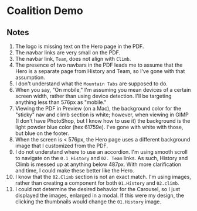 # Coalition Demo

## Notes

1.  The logo is missing text on the Hero page in the PDF.
2.  The navbar links are very small on the PDF.
3.  The navbar link, `Team`, does not align with `Climb`.
4.  The presence of two navbars in the PDF leads me to assume that the Hero is a separate page from History and Team, so I've gone with that assumption.
5.  I don't understand what the `Mountain Tabs` are supposed to do.
6.  When you say, "On mobile," I'm assuming you mean devices of a certain screen width, rather than using device detection. I'll be targeting anything less than 576px as "mobile."
7.  Viewing the PDF in Preview (on a Mac), the background color for the "sticky" nav and climb section is white; however, when viewing in GIMP (I don't have PhotoShop, but I know how to use it) the background is the light powder blue color (hex 61759e). I've gone with white with those, but blue on the footer.
8.  When the screen is < 576px, the Hero page uses a different background image that I customized from the PDF.
9.  I do not understand where to use an accordion. I'm using smooth scroll to navigate on the `0.1 History` and `02. Team` links. As such, History and Climb is messed up at anything below 487px. With more clarification and time, I could make these better like the Hero.
10. I know that the `02.Climb` section is not an exact match. I'm using images, rather than creating a component for both `01.History` and `02.climb`.
11. I could not determine the desired behavior for the Carousel, so I just displayed the images, enlarged in a modal. If this were my design, the clicking the thumbnails would change the `01.History` image.
